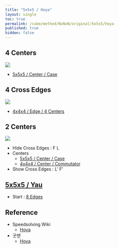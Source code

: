 ```yaml
---
title: "5x5x5 / Hoya"
layout: single
toc: true
permalink: /cube/method/NxNxN/original/5x5x5/hoya
published: true
hidden: false
---
```


<head>
  <base target="_blank">
  <style>
    img {
      max-width:350px;
    }
  </style>
</head>



## 4 Centers

<a href="https://alpha.twizzle.net/edit/?puzzle=5x5x5&setup-anchor=end&stickering=centers-only&setup-alg=F+L+2R+U+2R%27+2L%27+U+2L+F+2R+U%27+2R%27+L%27+F%27">
  <img src="https://user-images.githubusercontent.com/92285528/216598406-b2605b5b-a9ae-4fd5-bc35-d1236bbd9d31.png">
</a>

- [5x5x5 / Center / Case](/cube/method/NxNxN/original/5x5x5/center/case)



## 4 Cross Edges

<a href="https://alpha.twizzle.net/edit/?puzzle=5x5x5&setup-anchor=end&stickering=Cross&setup-alg=F+L+2R+U+2R%27+2L%27+U+2L+F+2R+U%27+2R%27+L%27+F%27">
  <img src="https://user-images.githubusercontent.com/92285528/216598596-4044a4b7-cf20-40c9-a386-3b21e404062d.png">
</a>

- [4x4x4 / Edge / 4 Centers](/cube/method/NxNxN/original/4x4x4/edge/4_centers)



## 2 Centers

<a href="https://alpha.twizzle.net/edit/?puzzle=5x5x5&setup-anchor=end&stickering=Cross">
  <img src="https://user-images.githubusercontent.com/92285528/216598744-9c966650-73b1-4372-aba0-aa85df535dcc.png">
</a>

- Hide Cross Edges : F L
- Centers
  - [5x5x5 / Center / Case](/cube/method/NxNxN/original/5x5x5/center/case)
  - [4x4x4 / Center / Commutator](/cube/method/NxNxN/original/4x4x4/center/commutator)
- Show Cross Edges : L' F'



## [5x5x5 / Yau](/cube/method/NxNxN/original/5x5x5/yau)

- Start : [8 Edges](/cube/method/NxNxN/original/5x5x5/yau#8-edges)



## Reference

- Speedsolving Wiki
  - [Hoya](https://www.speedsolving.com/wiki/index.php/Hoya_method)
- 굿맨
  - [Hoya](https://youtu.be/lAIrPuvfBQ0)
